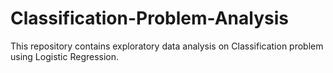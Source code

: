 # Classification-Problem-Analysis
This repository contains exploratory data analysis on Classification problem using Logistic Regression.

